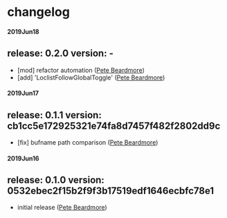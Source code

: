 # changelog

#### 2019Jun18
## release: 0.2.0 version: -
- [mod] refactor automation ([Pete Beardmore](https://github.com/elbeardmorez))
- [add] 'LoclistFollowGlobalToggle' ([Pete Beardmore](https://github.com/elbeardmorez))

#### 2019Jun17
## release: 0.1.1 version: cb1cc5e172925321e74fa8d7457f482f2802dd9c
- [fix] bufname path comparison ([Pete Beardmore](https://github.com/elbeardmorez))

#### 2019Jun16
## release: 0.1.0 version: 0532ebec2f15b2f9f3b17519edf1646ecbfc78e1
- initial release ([Pete Beardmore](https://github.com/elbeardmorez))
